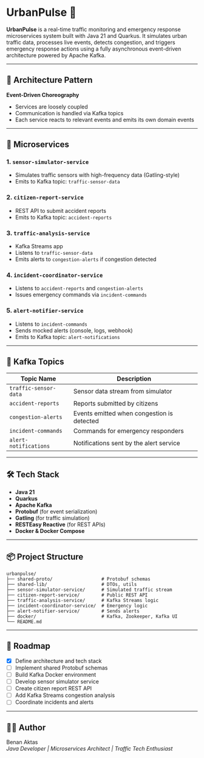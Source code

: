 # UrbanPulse 🚦

**UrbanPulse** is a real-time traffic monitoring and emergency response microservices system built with Java 21 and Quarkus. It simulates urban traffic data, processes live events, detects congestion, and triggers emergency response actions using a fully asynchronous event-driven architecture powered by Apache Kafka.

---

## 🧱 Architecture Pattern

**Event-Driven Choreography**
- Services are loosely coupled
- Communication is handled via Kafka topics
- Each service reacts to relevant events and emits its own domain events

---

## 🧩 Microservices

### 1. `sensor-simulator-service`
- Simulates traffic sensors with high-frequency data (Gatling-style)
- Emits to Kafka topic: `traffic-sensor-data`

### 2. `citizen-report-service`
- REST API to submit accident reports
- Emits to Kafka topic: `accident-reports`

### 3. `traffic-analysis-service`
- Kafka Streams app
- Listens to `traffic-sensor-data`
- Emits alerts to `congestion-alerts` if congestion detected

### 4. `incident-coordinator-service`
- Listens to `accident-reports` and `congestion-alerts`
- Issues emergency commands via `incident-commands`

### 5. `alert-notifier-service`
- Listens to `incident-commands`
- Sends mocked alerts (console, logs, webhook)
- Emits to Kafka topic: `alert-notifications`

---

## 🔄 Kafka Topics

| Topic Name            | Description                                |
|-----------------------|--------------------------------------------|
| `traffic-sensor-data` | Sensor data stream from simulator           |
| `accident-reports`    | Reports submitted by citizens               |
| `congestion-alerts`   | Events emitted when congestion is detected  |
| `incident-commands`   | Commands for emergency responders           |
| `alert-notifications` | Notifications sent by the alert service     |

---

## 🛠 Tech Stack

- **Java 21**
- **Quarkus**
- **Apache Kafka**
- **Protobuf** (for event serialization)
- **Gatling** (for traffic simulation)
- **RESTEasy Reactive** (for REST APIs)
- **Docker & Docker Compose**

---

## 📦 Project Structure

```
urbanpulse/
├── shared-proto/                  # Protobuf schemas
├── shared-lib/                    # DTOs, utils
├── sensor-simulator-service/      # Simulated traffic stream
├── citizen-report-service/        # Public REST API
├── traffic-analysis-service/      # Kafka Streams logic
├── incident-coordinator-service/  # Emergency logic
├── alert-notifier-service/        # Sends alerts
├── docker/                        # Kafka, Zookeeper, Kafka UI
└── README.md
```

---

## 🚧 Roadmap

- [x] Define architecture and tech stack
- [ ] Implement shared Protobuf schemas
- [ ] Build Kafka Docker environment
- [ ] Develop sensor simulator service
- [ ] Create citizen report REST API
- [ ] Add Kafka Streams congestion analysis
- [ ] Coordinate incidents and alerts

---

## 👨‍💻 Author

Benan Aktas  
*Java Developer | Microservices Architect | Traffic Tech Enthusiast*
